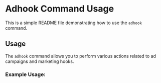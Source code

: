 # Adhook Command Usage

This is a simple README file demonstrating how to use the `adhook` command.

## Usage

The `adhook` command allows you to perform various actions related to ad campaigns and marketing hooks.

### Example Usage:
